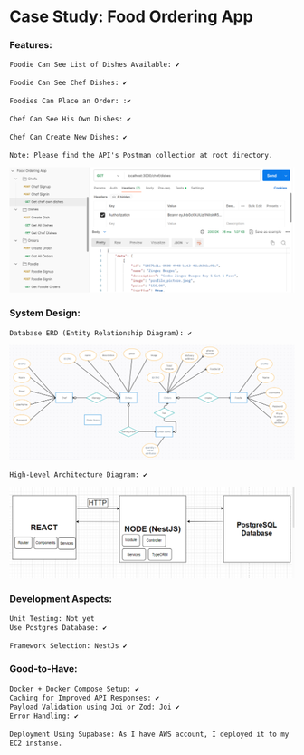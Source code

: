 # Case Study: Food Ordering App

### Features:

    Foodie Can See List of Dishes Available: ✔️

    Foodie Can See Chef Dishes: ✔️	

    Foodies Can Place an Order: :✔️	

    Chef Can See His Own Dishes: ✔️	

    Chef Can Create New Dishes: ✔️	

    Note: Please find the API's Postman collection at root directory.

![alt text](https://github.com/immHassan/foodOrderingApp/blob/main/diagrams/API.PNG?raw=true)

### System Design:

    Database ERD (Entity Relationship Diagram): ✔️	

![alt text](https://github.com/immHassan/foodOrderingApp/blob/main/diagrams/ERD.PNG?raw=true)



    High-Level Architecture Diagram: ✔️
	
![alt text](https://github.com/immHassan/foodOrderingApp/blob/main/diagrams/Architecture%20Diagram.PNG?raw=true)
    
### Development Aspects:

    Unit Testing: Not yet
    Use Postgres Database: ✔️	

    Framework Selection: NestJs ✔️	

### Good-to-Have:

    Docker + Docker Compose Setup: ✔️	
    Caching for Improved API Responses: ✔️
    Payload Validation using Joi or Zod: Joi ✔️	
    Error Handling: ✔️

    Deployment Using Supabase: As I have AWS account, I deployed it to my EC2 instanse.
